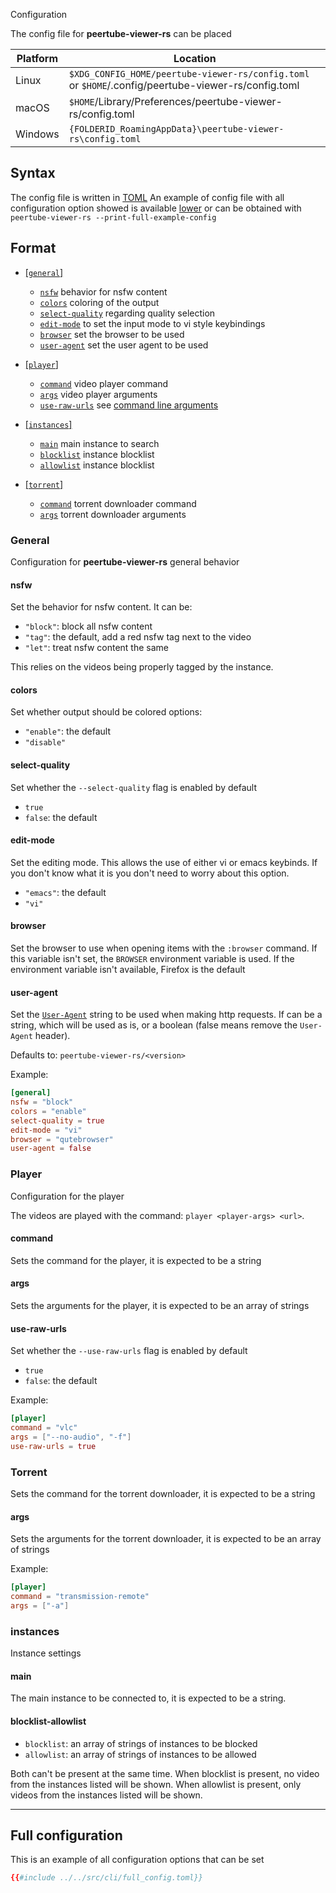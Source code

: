 Configuration


The config file for **peertube-viewer-rs** can be placed

| Platform | Location                                                                                            |
| -------  | -------------------------------------                                                               |
| Linux    | `$XDG_CONFIG_HOME/peertube-viewer-rs/config.toml` or `$HOME`/.config/peertube-viewer-rs/config.toml |
| macOS    | `$HOME`/Library/Preferences/peertube-viewer-rs/config.toml                                          |
| Windows  | `{FOLDERID_RoamingAppData}\peertube-viewer-rs\config.toml`                                          |

Syntax
------

The config file is written in [TOML](https://github.com/toml-lang/toml)
An example of config file with all configuration option showed is available [lower](#full-configuration) or can be obtained with `peertube-viewer-rs --print-full-example-config`

Format
------

- [[`general`]](#general)
    - [`nsfw`](#nsfw) behavior for nsfw content
    - [`colors`](#colors) coloring of the output
    - [`select-quality`](#select-quality) regarding quality selection
    - [`edit-mode`](#edit-mode) to set the input mode to vi style keybindings
    - [`browser`](#browser) set the browser to be used
    - [`user-agent`](#user-agent) set the user agent to be used

- [[`player`]](#player)
    - [`command`](#command) video player command
    - [`args`](#args) video player arguments
    - [`use-raw-urls`](#use-raw-urls) see [command line arguments](cli/args.md)

- [[`instances`]](#instances)
    - [`main`](#main) main instance to search
    - [`blocklist`](#blocklist-allowlist) instance blocklist
    - [`allowlist`](#blocklist-allowlist) instance blocklist

- [[`torrent`]](#torrent)
    - [`command`](#command) torrent downloader command
    - [`args`](#args) torrent downloader arguments


### General
Configuration for **peertube-viewer-rs** general behavior

#### nsfw
Set the behavior for nsfw content. It can be:

- `"block"`: block all nsfw content
- `"tag"`: the default, add a red nsfw tag next to the video
- `"let"`: treat nsfw content the same

This relies on the videos being properly tagged by the instance.


#### colors
Set whether output should be colored options:

- `"enable"`: the default
- `"disable"`



#### select-quality
Set whether the `--select-quality` flag is enabled by default

- `true`
- `false`: the default

#### edit-mode
Set the editing mode.
This allows the use of either vi or emacs keybinds. If you don't know what it is you don't need to worry about this option.

- `"emacs"`: the default
- `"vi"`

#### browser
Set the browser to use when opening items with the `:browser` command.
If this variable isn't set, the `BROWSER` environment variable is used.
If the environment variable isn't available, Firefox is the default

#### user-agent
Set the [`User-Agent`](https://en.wikipedia.org/wiki/User_agent) string to be used when making http requests.
If can be a string, which will be used as is, or a boolean (false means remove the `User-Agent` header).

Defaults to: `peertube-viewer-rs/<version>`


Example:
```toml
[general]
nsfw = "block"
colors = "enable"
select-quality = true
edit-mode = "vi"
browser = "qutebrowser"
user-agent = false
```
### Player
Configuration for the player

The videos are played with the command: `player <player-args> <url>`.

#### command
Sets the command for the player, it is expected to be a string
#### args
Sets the arguments for the player, it is expected to be an array of strings
#### use-raw-urls
Set whether the `--use-raw-urls` flag is enabled by default

- `true`
- `false`: the default

Example:
```toml
[player]
command = "vlc"
args = ["--no-audio", "-f"]
use-raw-urls = true
```

### Torrent
Sets the command for the torrent downloader, it is expected to be a string
#### args
Sets the arguments for the torrent downloader, it is expected to be an array of strings

Example:
```toml
[player]
command = "transmission-remote"
args = ["-a"]
```

### instances

Instance settings

#### main
The main instance to be connected to, it is expected to be a string.

#### blocklist-allowlist

- `blocklist`: an array of strings of instances to be blocked
- `allowlist`: an array of strings of instances to be allowed

Both can't be present at the same time.
When blocklist is present, no video from the instances listed will be shown.
When allowlist is present, only videos from the instances listed will be shown.

---

Full configuration
-------------------

This is an example of all configuration options that can be set

``` TOML
{{#include ../../src/cli/full_config.toml}}
```
